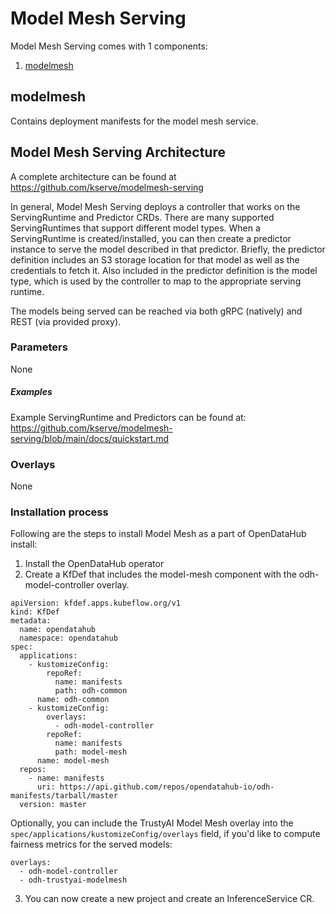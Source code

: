 # Model Mesh Serving

Model Mesh Serving comes with 1 components:

1. [modelmesh](#modelmesh)

## modelmesh

Contains deployment manifests for the model mesh service.

## Model Mesh Serving Architecture

A complete architecture can be found at https://github.com/kserve/modelmesh-serving

In general, Model Mesh Serving deploys a controller that works on the ServingRuntime and Predictor CRDs.  There are many
supported ServingRuntimes that support different model types.  When a ServingRuntime is created/installed, you can then
create a predictor instance to serve the model described in that predictor.  Briefly, the predictor definition includes
an S3 storage location for that model as well as the credentials to fetch it.  Also included in the predictor definition
is the model type, which is used by the controller to map to the appropriate serving runtime.

The models being served can be reached via both gRPC (natively) and REST (via provided proxy).

### Parameters

None


##### Examples

Example ServingRuntime and Predictors can be found at:  https://github.com/kserve/modelmesh-serving/blob/main/docs/quickstart.md

### Overlays

None

### Installation process

Following are the steps to install Model Mesh as a part of OpenDataHub install:

1. Install the OpenDataHub operator
2. Create a KfDef that includes the model-mesh component with the odh-model-controller overlay.
   
```
apiVersion: kfdef.apps.kubeflow.org/v1
kind: KfDef
metadata:
  name: opendatahub
  namespace: opendatahub
spec:
  applications:
    - kustomizeConfig:
        repoRef:
          name: manifests
          path: odh-common
      name: odh-common
    - kustomizeConfig:
        overlays:
          - odh-model-controller
        repoRef:
          name: manifests
          path: model-mesh
      name: model-mesh
  repos:
    - name: manifests
      uri: https://api.github.com/repos/opendatahub-io/odh-manifests/tarball/master
  version: master

```
Optionally, you can include the TrustyAI Model Mesh overlay into the `spec/applications/kustomizeConfig/overlays` field, if you'd like to compute fairness metrics for the served models:
```
overlays:
  - odh-model-controller
  - odh-trustyai-modelmesh
```
3. You can now create a new project and create an InferenceService CR.
